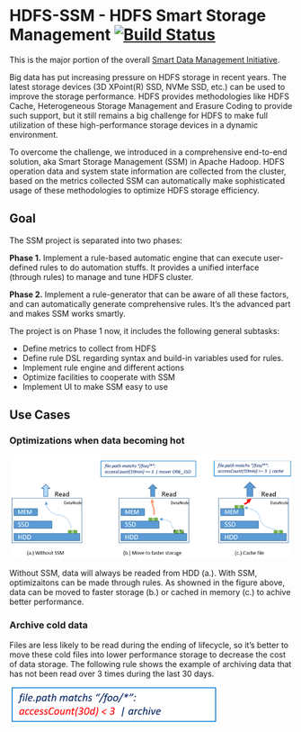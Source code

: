 
HDFS-SSM - HDFS Smart Storage Management [![Build Status](https://travis-ci.org/Intel-bigdata/SSM.svg?branch=ssm)](https://travis-ci.org/Intel-bigdata/SSM?branch=ssm)
=========================

This is the major portion of the overall [Smart Data Management Initiative](https://github.com/Intel-bigdata/SSM/blob/trunk/docs/overall-initiative.md).

Big data has put increasing pressure on HDFS storage in recent years. The latest storage devices (3D XPoint(R) SSD, NVMe SSD, etc.) can be used to improve the storage performance. HDFS provides methodologies like HDFS Cache, Heterogeneous Storage Management and Erasure Coding to provide such support, but it still remains a big challenge for HDFS to make full utilization of these high-performance storage devices in a dynamic environment.

To overcome the challenge, we introduced in a comprehensive end-to-end solution, aka Smart Storage Management (SSM) in Apache Hadoop. HDFS operation data and system state information are collected from the cluster, based on the metrics collected SSM can automatically make sophisticated usage of these methodologies to optimize HDFS storage efficiency.

Goal
------------
The SSM project is separated into two phases:

**Phase 1.** Implement a rule-based automatic engine that can execute user-defined rules to do automation stuffs. It provides a unified interface (through rules) to manage and tune HDFS cluster.

**Phase 2.** Implement a rule-generator that can be aware of all these factors, and can automatically generate comprehensive rules. It’s the advanced part and makes SSM works smartly.

The project is on Phase 1 now, it includes the following general subtasks:
* Define metrics to collect from HDFS
* Define rule DSL regarding syntax and build-in variables used for rules.
* Implement rule engine and different actions
* Optimize facilities to cooperate with SSM
* Implement UI to make SSM easy to use 


Use Cases
------------
### Optimizations when data becoming hot
![](https://github.com/Intel-bigdata/SSM/blob/trunk/docs/hot-cases.png)

Without SSM, data will always be readed from HDD (a.). With SSM, optimizaitons can be made through rules. As showned in the figure above, data can be moved to faster storage (b.) or cached in memory (c.) to achive better performance.

### Archive cold data
Files are less likely to be read during the ending of lifecycle, so it’s better to move these cold files into lower performance storage to decrease the cost of data storage. The following rule shows the example of archiving data that has not been read over 3 times during the last 30 days.

![](https://github.com/Intel-bigdata/SSM/blob/trunk/docs/archive-rule.png)
